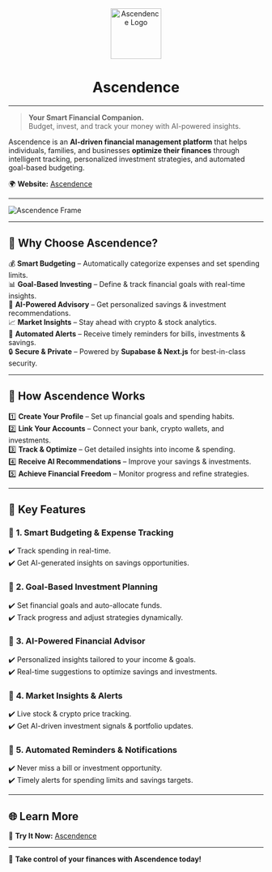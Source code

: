 <div align="center">
  <img src="https://ascendence.vercel.app/icon.png" alt="Ascendence Logo" width="100">
  <h1>Ascendence</h1>
</div>

---

> **Your Smart Financial Companion.**  
> Budget, invest, and track your money with AI-powered insights.  

Ascendence is an **AI-driven financial management platform** that helps individuals, families, and businesses **optimize their finances** through intelligent tracking, personalized investment strategies, and automated goal-based budgeting.  

🌍 **Website:** [Ascendence](https://ascendence.vercel.app/)  

---

![Ascendence Frame](https://ascendence.vercel.app/AscendenceFrame.png)

---
 
## 🚀 **Why Choose Ascendence?**  

💰 **Smart Budgeting** – Automatically categorize expenses and set spending limits.  
📊 **Goal-Based Investing** – Define & track financial goals with real-time insights.  
🤖 **AI-Powered Advisory** – Get personalized savings & investment recommendations.  
📈 **Market Insights** – Stay ahead with crypto & stock analytics.  
🔔 **Automated Alerts** – Receive timely reminders for bills, investments & savings.  
🔒 **Secure & Private** – Powered by **Supabase & Next.js** for best-in-class security.  

---

## 🔧 **How Ascendence Works**  

1️⃣ **Create Your Profile** – Set up financial goals and spending habits.  
2️⃣ **Link Your Accounts** – Connect your bank, crypto wallets, and investments.  
3️⃣ **Track & Optimize** – Get detailed insights into income & spending.  
4️⃣ **Receive AI Recommendations** – Improve your savings & investments.  
5️⃣ **Achieve Financial Freedom** – Monitor progress and refine strategies.  

---

## 🎯 **Key Features**  

### 🔹 **1. Smart Budgeting & Expense Tracking**  
✔️ Track spending in real-time.  
✔️ Get AI-generated insights on savings opportunities.  

### 🔹 **2. Goal-Based Investment Planning**  
✔️ Set financial goals and auto-allocate funds.  
✔️ Track progress and adjust strategies dynamically.  

### 🔹 **3. AI-Powered Financial Advisor**  
✔️ Personalized insights tailored to your income & goals.  
✔️ Real-time suggestions to optimize savings and investments.  

### 🔹 **4. Market Insights & Alerts**  
✔️ Live stock & crypto price tracking.  
✔️ Get AI-driven investment signals & portfolio updates.  

### 🔹 **5. Automated Reminders & Notifications**  
✔️ Never miss a bill or investment opportunity.  
✔️ Timely alerts for spending limits and savings targets.  

---

## 🌐 **Learn More**  

🚀 **Try It Now:** [Ascendence](https://ascendence.vercel.app/)   

--- 

🚀 **Take control of your finances with Ascendence today!**
